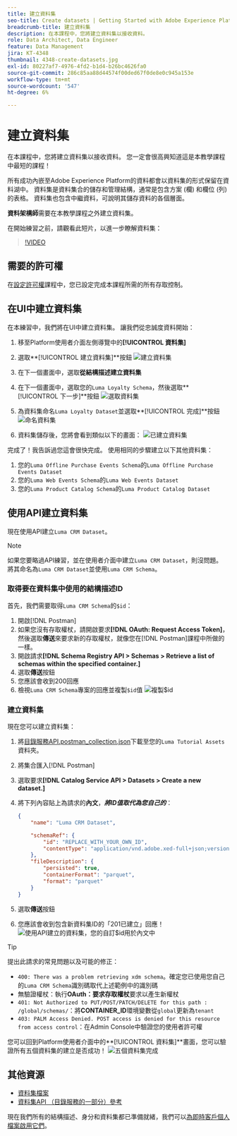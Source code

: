 ```yaml
---
title: 建立資料集
seo-title: Create datasets | Getting Started with Adobe Experience Platform for Data Architects and Data Engineers
breadcrumb-title: 建立資料集
description: 在本課程中，您將建立資料集以接收資料。
role: Data Architect, Data Engineer
feature: Data Management
jira: KT-4348
thumbnail: 4348-create-datasets.jpg
exl-id: 80227af7-4976-4fd2-b1d4-b26bc4626fa0
source-git-commit: 286c85aa88d44574f00ded67f0de8e0c945a153e
workflow-type: tm+mt
source-wordcount: '547'
ht-degree: 6%

---
```


# 建立資料集

<!--15min-->

在本課程中，您將建立資料集以接收資料。 您一定會很高興知道這是本教學課程中最短的課程！

所有成功內嵌至Adobe Experience Platform的資料都會以資料集的形式保留在資料湖中。 資料集是資料集合的儲存和管理結構，通常是包含方案 (欄) 和欄位 (列) 的表格。 資料集也包含中繼資料，可說明其儲存資料的各個層面。

**資料架構師**&#x200B;需要在本教學課程之外建立資料集。

在開始練習之前，請觀看此短片，以進一步瞭解資料集：
>[!VIDEO](https://video.tv.adobe.com/v/27269?learn=on&enablevpops)

## 需要的許可權

在[設定許可權](configure-permissions.md)課程中，您已設定完成本課程所需的所有存取控制。

<!--
* Permission items **[!UICONTROL Data Management]** > **[!UICONTROL View Datasets]** and **[!UICONTROL Manage Datasets]**
* Permission item **[!UICONTROL Sandboxes]** > `Luma Tutorial`
* User-role access to the `Luma Tutorial Platform` product profile
* Developer-role access to the `Luma Tutorial Platform` product profile (for API)
-->

## 在UI中建立資料集

在本練習中，我們將在UI中建立資料集。 讓我們從忠誠度資料開始：

1. 移至Platform使用者介面左側導覽中的&#x200B;**[!UICONTROL 資料集]**
1. 選取&#x200B;**[!UICONTROL 建立資料集]**按鈕
   ![建立資料集](assets/datasets-createDataset.png)

1. 在下一個畫面中，選取&#x200B;**從結構描述建立資料集**
1. 在下一個畫面中，選取您的`Luma Loyalty Schema`，然後選取&#x200B;**[!UICONTROL 下一步]**按鈕
   ![選取資料集](assets/datasets-selectSchema.png)

1. 為資料集命名`Luma Loyalty Dataset`並選取&#x200B;**[!UICONTROL 完成]**按鈕
   ![命名資料集](assets/datasets-nameDataset.png)
1. 資料集儲存後，您將會看到類似以下的畫面：
   ![已建立資料集](assets/datasets-created.png)

完成了！我告訴過您這會很快完成。 使用相同的步驟建立以下其他資料集：

1. 您的`Luma Offline Purchase Events Schema`的`Luma Offline Purchase Events Dataset`
1. 您的`Luma Web Events Schema`的`Luma Web Events Dataset`
1. 您的`Luma Product Catalog Schema`的`Luma Product Catalog Dataset`


## 使用API建立資料集

現在使用API建立`Luma CRM Dataset`。

>[!NOTE]
>
>如果您要略過API練習，並在使用者介面中建立`Luma CRM Dataset`，則沒問題。 將其命名為`Luma CRM Dataset`並使用`Luma CRM Schema`。

### 取得要在資料集中使用的結構描述ID

首先，我們需要取得`Luma CRM Schema`的`$id`：

1. 開啟[!DNL Postman]
1. 如果您沒有存取權杖，請開啟要求&#x200B;**[!DNL OAuth: Request Access Token]**，然後選取&#x200B;**傳送**&#x200B;來要求新的存取權杖，就像您在[!DNL Postman]課程中所做的一樣。
1. 開啟請求&#x200B;**[!DNL Schema Registry API > Schemas > Retrieve a list of schemas within the specified container.]**
1. 選取&#x200B;**傳送**&#x200B;按鈕
1. 您應該會收到200回應
1. 檢視`Luma CRM Schema`專案的回應並複製`$id`值
   ![複製$id](assets/dataset-crm-getSchemaId.png)

### 建立資料集

現在您可以建立資料集：

1. 將[目錄服務API.postman_collection.json](https://raw.githubusercontent.com/adobe/experience-platform-postman-samples/master/apis/experience-platform/Catalog%20Service%20API.postman_collection.json)下載至您的`Luma Tutorial Assets`資料夾。
1. 將集合匯入[!DNL Postman]
1. 選取要求&#x200B;**[!DNL Catalog Service API > Datasets > Create a new dataset.]**
1. 將下列內容貼上為請求的&#x200B;**內文**，***將ID值取代為您自己的***：

   ```json
   {
       "name": "Luma CRM Dataset",
   
       "schemaRef": {
           "id": "REPLACE_WITH_YOUR_OWN_ID",
           "contentType": "application/vnd.adobe.xed-full+json;version=1"
       },
       "fileDescription": {
           "persisted": true,
           "containerFormat": "parquet",
           "format": "parquet"
       }
   }
   ```

1. 選取&#x200B;**傳送**&#x200B;按鈕
1. 您應該會收到包含新資料集ID的「201已建立」回應！
   ![使用API建立的資料集，您的自訂$id用於內文中](assets/datasets-crm-created.png)

>[!TIP]
>
> 提出此請求的常見問題以及可能的修正：
>
> * `400: There was a problem retrieving xdm schema`。確定您已使用您自己的`Luma CRM Schema`識別碼取代上述範例中的識別碼
> * 無驗證權杖：執行&#x200B;**OAuth：要求存取權杖**&#x200B;要求以產生新權杖
> * `401: Not Authorized to PUT/POST/PATCH/DELETE for this path : /global/schemas/`：將&#x200B;**CONTAINER_ID**&#x200B;環境變數從`global`更新為`tenant`
> * `403: PALM Access Denied. POST access is denied for this resource from access control`：在Admin Console中驗證您的使用者許可權


您可以回到Platform使用者介面中的&#x200B;**[!UICONTROL 資料集]**畫面，您可以驗證所有五個資料集的建立是否成功！
![五個資料集完成](assets/datasets-allComplete.png)


## 其他資源

* [資料集檔案](https://experienceleague.adobe.com/docs/experience-platform/catalog/datasets/overview.html?lang=zh-Hant)
* [資料集API （目錄服務的一部分）參考](https://www.adobe.io/experience-platform-apis/references/catalog/#tag/Datasets)

現在我們所有的結構描述、身分和資料集都已準備就緒，我們可以[為即時客戶個人檔案啟用它們](enable-profiles.md)。
